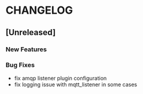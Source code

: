 # CHANGELOG


## [Unreleased]

### New Features


### Bug Fixes
- fix amqp listener plugin configuration
- fix logging issue with mqtt_listener in some cases





